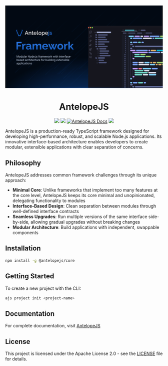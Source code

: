 ![AntelopeJS](.github/social-card.png)

<div align="center">
    <h1>AntelopeJS</h1>

<a href="https://www.npmjs.com/package/@antelopejs/mongodb"><img src="https://img.shields.io/npm/v/@antelopejs/mongodb?style=for-the-badge&labelColor=518de1&color=08a017"></a>
<a href="https://www.apache.org/licenses/LICENSE-2.0"><img src="https://img.shields.io/badge/License-Apache%202.0-FF6F00?style=for-the-badge&labelColor=518de1"></a>
<a href="https://antelopejs.com/"><img src="https://img.shields.io/endpoint?url=https://gist.githubusercontent.com/Glastis/41ed1d98e6eaeaeefaa412c501c5dddd/raw" alt="AntelopeJS Docs"></a>
<a href="https://discord.gg/C2G8QW63"><img src="https://img.shields.io/badge/Discord-Server-5865F2?style=for-the-badge&labelColor=518de1&logo=discord&logoColor=white"></a>
</div>

AntelopeJS is a production-ready TypeScript framework designed for developing high-performance, robust, and scalable Node.js applications. Its innovative interface-based architecture enables developers to create modular, extensible applications with clear separation of concerns.

## Philosophy

AntelopeJS addresses common framework challenges through its unique approach:

- **Minimal Core**: Unlike frameworks that implement too many features at the core level, AntelopeJS keeps its core minimal and unopinionated, delegating functionality to modules
- **Interface-Based Design**: Clean separation between modules through well-defined interface contracts
- **Seamless Upgrades**: Run multiple versions of the same interface side-by-side, allowing gradual upgrades without breaking changes
- **Modular Architecture**: Build applications with independent, swappable components

## Installation

```bash
npm install -g @antelopejs/core
```

## Getting Started

To create a new project with the CLI:

```bash
ajs project init <project-name>
```

## Documentation

For complete documentation, visit [AntelopeJS](https://antelopejs.com/)

## License

This project is licensed under the Apache License 2.0 - see the [LICENSE](LICENSE) file for details.
